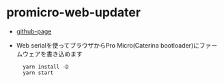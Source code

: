 # promicro-web-updater
- [github-page](https://sekigon-gonnoc.github.io/promicro-web-updater/index.html)
- Web serialを使ってブラウザからPro Micro(Caterina bootloader)にファームウェアを書き込めます

  ```
    yarn install -D
    yarn start
  ```
